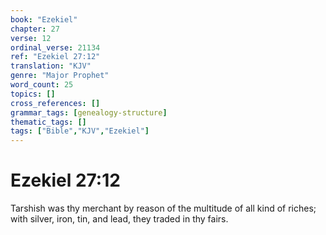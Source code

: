 ```yaml
---
book: "Ezekiel"
chapter: 27
verse: 12
ordinal_verse: 21134
ref: "Ezekiel 27:12"
translation: "KJV"
genre: "Major Prophet"
word_count: 25
topics: []
cross_references: []
grammar_tags: [genealogy-structure]
thematic_tags: []
tags: ["Bible","KJV","Ezekiel"]
---
```


# Ezekiel 27:12

Tarshish was thy merchant by reason of the multitude of all kind of riches; with silver, iron, tin, and lead, they traded in thy fairs.
